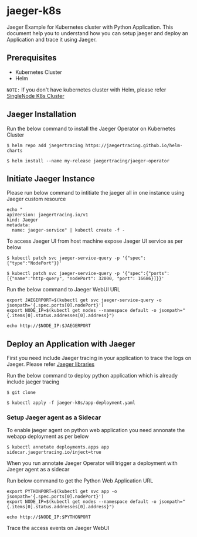 # jaeger-k8s

Jaeger Example for Kubernetes cluster with Python Application. This document help you to understand how you can setup jaeger and deploy an Application and trace it using Jaeger.

## Prerequisites 
- Kubernetes Cluster
- Helm

`NOTE:` If you don't have kubernetes cluster with Helm, please refer [SingleNode K8s Cluster](https://github.com/angudadevops/singlenode_kubernetes.git)

## Jaeger Installation

Run the below command to install the Jaeger Operator on Kubernetes Cluster
```
$ helm repo add jaegertracing https://jaegertracing.github.io/helm-charts

$ helm install --name my-release jaegertracing/jaeger-operator
```

## Initiate Jaeger Instance

Please run below command to intitiate the jaeger all in one instance using Jaeger custom resource

```
echo "
apiVersion: jaegertracing.io/v1
kind: Jaeger
metadata:
  name: jaeger-service" | kubectl create -f -
```

To access Jaeger UI from host machine expose Jaeger UI service as per below
```
$ kubectl patch svc jaeger-service-query -p '{"spec":{"type":"NodePort"}}'

$ kubectl patch svc jaeger-service-query -p '{"spec":{"ports":[{"name":"http-query", "nodePort": 32000, "port": 16686}]}}'
```

Run the below command to Jaeger WebUI URL

```
export JAEGERPORT=$(kubectl get svc jaeger-service-query -o jsonpath='{.spec.ports[0].nodePort}')
export NODE_IP=$(kubectl get nodes --namespace default -o jsonpath="{.items[0].status.addresses[0].address}")

echo http://$NODE_IP:$JAEGERPORT
```

## Deploy an Application with Jaeger 

First you need include Jaeger tracing in your application to trace the logs on Jaeger. Please refer [Jaeger libraries](https://github.com/jaegertracing/jaeger#instrumentation-libraries)

Run the below command to deploy python application which is already include jaeger tracing
```
$ git clone 

$ kubectl apply -f jaeger-k8s/app-deployment.yaml
```

### Setup Jaeger agent as a Sidecar

To enable jaeger agent on python web application you need annonate the webapp deployment as per below 
```
$ kubectl annotate deployments.apps app sidecar.jaegertracing.io/inject=true
```

When you run annotate Jaeger Operator will trigger a deployment with Jaeger agent as a sidecar

Run below command to get the Python Web Application URL
```
export PYTHONPORT=$(kubectl get svc app -o jsonpath='{.spec.ports[0].nodePort}')
export NODE_IP=$(kubectl get nodes --namespace default -o jsonpath="{.items[0].status.addresses[0].address}")

echo http://$NODE_IP:$PYTHONPORT
```

Trace the access events on Jaeger WebUI 


